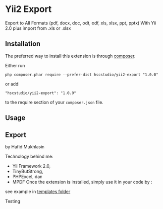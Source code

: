 Yii2 Export
===========
Export to All Formats (pdf, docx, doc, odt, odf, xls, xlsx, ppt, pptx) With Yii 2.0 
plus import from .xls or .xlsx

Installation
------------

The preferred way to install this extension is through [composer](http://getcomposer.org/download/).

Either run

```
php composer.phar require --prefer-dist hscstudio/yii2-export "1.0.0"
```

or add

```
"hscstudio/yii2-export": "1.0.0"
```

to the require section of your `composer.json` file.


Usage
-----


Export
------


by Hafid Mukhlasin

Technology behind me:
- Yii Framework 2.0,
- TinyButStrong, 
- PHPExcel, dan 
- MPDF
Once the extension is installed, simply use it in your code by  :

see example in [templates folder](templates/)

Testing

